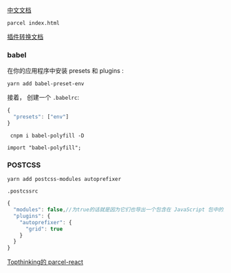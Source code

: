[中文文档](http://www.parceljs.io)

`parcel index.html` 

[插件转换文档](http://www.parceljs.io/transforms.html)

### babel

在你的应用程序中安装 presets 和 plugins :

```
yarn add babel-preset-env
```

接着， 创建一个 `.babelrc`:

```js
{
  "presets": ["env"]
}

```

` cnpm i babel-polyfill -D`

`import "babel-polyfill";`

### POSTCSS

`yarn add postcss-modules autoprefixer`



 `.postcssrc` 

```js
{
  "modules": false,//为true的话就是因为它们也导出一个包含在 JavaScript 包中的对象。
  "plugins": {
    "autoprefixer": {
      "grid": true
    }
  }
}
```

[Topthinking的 parcel-react](https://github.com/Topthinking/parcel-react)